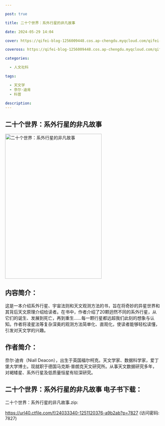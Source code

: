 ```yaml
---

post: true

title: 二十个世界：系外行星的非凡故事

date: 2024-05-29 14:04

cover: https://qifei-blog-1256009448.cos.ap-chengdu.myqcloud.com/qifei-blog/659bacbd871b83018a3e52ff.jpg

coveross: https://qifei-blog-1256009448.cos.ap-chengdu.myqcloud.com/qifei-blog/659bacbd871b83018a3e52ff.jpg

categories:

  - 人文社科

tags:

  - 天文学
  - 奈尔·迪肯
  - 科普

description:
---
```


##  二十个世界：系外行星的非凡故事

<img alt="二十个世界：系外行星的非凡故事 " class="aligncenter loaded" data-was-processed="true" decoding="async" fetchpriority="high" height="471" src="https://qifei-blog-1256009448.cos.ap-chengdu.myqcloud.com/qifei-blog/659bacbd871b83018a3e52ff.jpg " style="cursor: zoom-in;" width="314"/>

## 内容简介：

这是一本介绍系外行星、宇宙法则和天文观测方法的书，旨在将奇妙的异星世界和其背后天文原理介绍给读者。在书中，作者介绍了20颗迥然不同的系外行星，从它们的诞生、发展到死亡，再到重生……每一颗行星都远超我们此刻的想象与认知。作者将凌星法等复杂深奥的观测方法简单化、直观化，使读者能够轻松读懂，引发对天文学的兴趣。

## 作者简介：

奈尔·迪肯（Niall Deacon），出生于英国福尔柯克。天文学家、数据科学家，爱丁堡大学博士。现就职于德国马克斯·普朗克天文研究所。从事天文数据研究多年，对褐矮星、系外行星及低质量恒星有较深研究。

## 二十个世界：系外行星的非凡故事 电子书下载：

二十个世界：系外行星的非凡故事.zip: 

https://url40.ctfile.com/f/24033340-1251120376-a9b2ab?p=7827 (访问密码: 7827)
